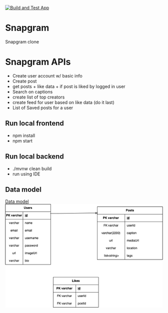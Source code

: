 [![Build and Test App](https://github.com/naman09/Snapgram/actions/workflows/ci.yml/badge.svg)](https://github.com/naman09/Snapgram/actions/workflows/ci.yml)

# Snapgram
Snapgram clone

# Snapgram APIs
- Create user account w/ basic info
- Create post
- get posts + like data + if post is liked by logged in user
- Search on captions
- create list of top creators
- create feed for user based on like data (do it last)
- List of Saved posts for a user

## Run local frontend
- npm install
- npm start

## Run local backend
- ./mvnw clean build
- run using IDE

## Data model
[Data model](https://app.diagrams.net/#G1yg6SCO9BjNiieXteEHKQUAWojveNmihG)
![Snapgram data model](backend/database/Snapgram-data-model.drawio.png)